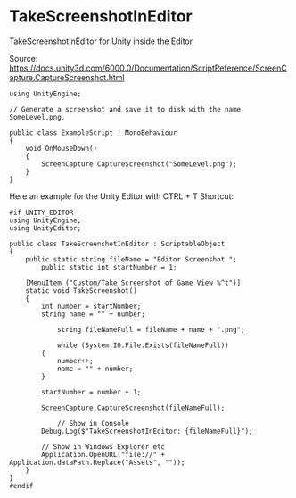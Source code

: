 # TakeScreenshotInEditor
TakeScreenshotInEditor for Unity inside the Editor

Source:
https://docs.unity3d.com/6000.0/Documentation/ScriptReference/ScreenCapture.CaptureScreenshot.html

```
using UnityEngine;

// Generate a screenshot and save it to disk with the name SomeLevel.png.

public class ExampleScript : MonoBehaviour
{
    void OnMouseDown()
    {
        ScreenCapture.CaptureScreenshot("SomeLevel.png");
    }
}
```

Here an example for the Unity Editor with CTRL + T Shortcut:

```
#if UNITY_EDITOR
using UnityEngine;
using UnityEditor;

public class TakeScreenshotInEditor : ScriptableObject
{
	public static string fileName = "Editor Screenshot ";
	    public static int startNumber = 1;

	[MenuItem ("Custom/Take Screenshot of Game View %^t")]
	static void TakeScreenshot()
	{
		int number = startNumber;
		string name = "" + number;

        	string fileNameFull = fileName + name + ".png";

        	while (System.IO.File.Exists(fileNameFull))
		{
			number++;
			name = "" + number;
		}

		startNumber = number + 1;

		ScreenCapture.CaptureScreenshot(fileNameFull);

        	// Show in Console
		Debug.Log($"TakeScreenshotInEditor: {fileNameFull}");

		// Show in Windows Explorer etc
		Application.OpenURL("file://" + Application.dataPath.Replace("Assets", ""));
	}
}
#endif
```

